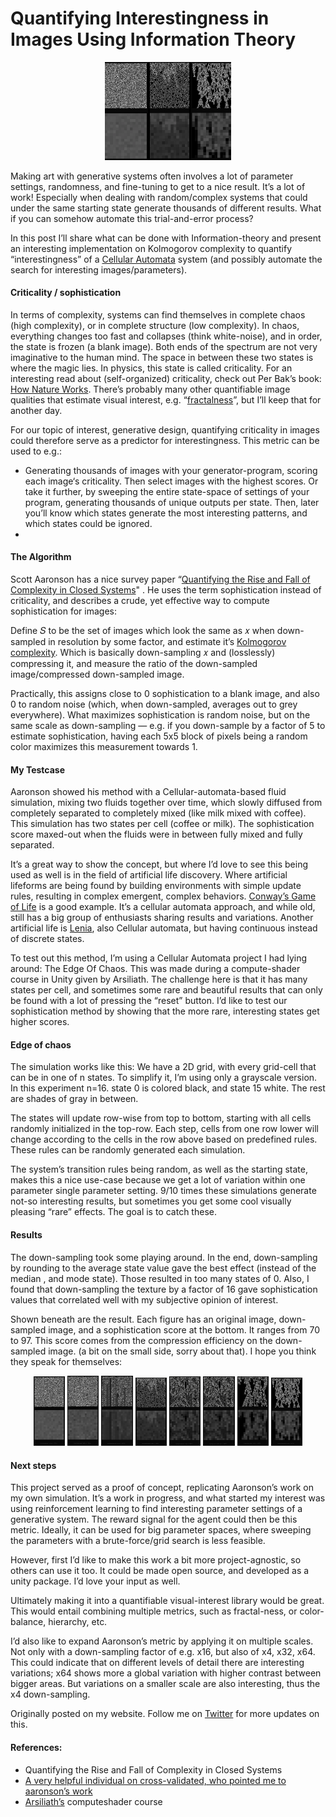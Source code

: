 # Quantifying Interestingness in Images Using Information Theory

<p align="center">
<img width= "40%" src="/images/blogHeaders/information.png" alt="information image">
</p>

Making art with generative systems often involves a lot of parameter settings, randomness, and fine-tuning to get to a nice result. It’s a lot of work! Especially when dealing with random/complex systems that could under the same starting state generate thousands of different results. What if you can somehow automate this trial-and-error process?

In this post I’ll share what can be done with Information-theory and present an interesting implementation on Kolmogorov complexity to quantify “interestingness” of a [Cellular Automata](https://mathworld.wolfram.com/CellularAutomaton.html) system (and possibly automate the search for interesting images/parameters).

#### Criticality / sophistication

In terms of complexity, systems can find themselves in complete chaos (high complexity), or in complete structure (low complexity). In chaos, everything changes too fast and collapses (think white-noise), and in order, the state is frozen (a blank image). Both ends of the spectrum are not very imaginative to the human mind. The space in between these two states is where the magic lies. In physics, this state is called criticality. For an interesting read about (self-organized) criticality, check out Per Bak’s book: [How Nature Works](https://www.goodreads.com/en/book/show/869836). There’s probably many other quantifiable image qualities that estimate visual interest, e.g. “[fractalness](https://nautil.us/is-consciousness-fractal-6124/)”, but I’ll keep that for another day.

For our topic of interest, generative design, quantifying criticality in images could therefore serve as a predictor for interestingness. This metric can be used to e.g.:

- Generating thousands of images with your generator-program, scoring each image‘s criticality. Then select images with the highest scores.
  Or take it further, by sweeping the entire state-space of settings of your program, generating thousands of unique outputs per state. Then, later you’ll know which states generate the most interesting patterns, and which states could be ignored.
-

#### The Algorithm

Scott Aaronson has a nice survey paper “[Quantifying the Rise and Fall of Complexity in Closed Systems](https://www.scottaaronson.com/papers/coffee2.pdf)" . He uses the term sophistication instead of criticality, and describes a crude, yet effective way to compute sophistication for images:

Define 𝑆 to be the set of images which look the same as 𝑥 when down-sampled in resolution by some factor, and estimate it’s [Kolmogorov complexity](https://en.wikipedia.org/wiki/Kolmogorov_complexity). Which is basically down-sampling 𝑥 and (losslessly) compressing it, and measure the ratio of the down-sampled image/compressed down-sampled image.

Practically, this assigns close to 0 sophistication to a blank image, and also 0 to random noise (which, when down-sampled, averages out to grey everywhere). What maximizes sophistication is random noise, but on the same scale as down-sampling — e.g. if you down-sample by a factor of 5 to estimate sophistication, having each 5x5 block of pixels being a random color maximizes this measurement towards 1.

#### My Testcase

Aaronson showed his method with a Cellular-automata-based fluid simulation, mixing two fluids together over time, which slowly diffused from completely separated to completely mixed (like milk mixed with coffee). This simulation has two states per cell (coffee or milk). The sophistication score maxed-out when the fluids were in between fully mixed and fully separated.

It’s a great way to show the concept, but where I’d love to see this being used as well is in the field of artificial life discovery. Where artificial lifeforms are being found by building environments with simple update rules, resulting in complex emergent, complex behaviors. [Conway’s Game of Life](https://conwaylife.com/) is a good example. It’s a cellular automata approach, and while old, still has a big group of enthusiasts sharing results and variations. Another artificial life is [Lenia](https://golden.com/wiki/Lenia), also Cellular automata, but having continuous instead of discrete states.

To test out this method, I’m using a Cellular Automata project I had lying around: The Edge Of Chaos. This was made during a compute-shader course in Unity given by Arsiliath. The challenge here is that it has many states per cell, and sometimes some rare and beautiful results that can only be found with a lot of pressing the “reset” button. I’d like to test our sophistication method by showing that the more rare, interesting states get higher scores.

#### Edge of chaos

The simulation works like this: We have a 2D grid, with every grid-cell that can be in one of n states. To simplify it, I’m using only a grayscale version. In this experiment n=16. state 0 is colored black, and state 15 white. The rest are shades of gray in between.

The states will update row-wise from top to bottom, starting with all cells randomly initialized in the top-row. Each step, cells from one row lower will change according to the cells in the row above based on predefined rules. These rules can be randomly generated each simulation.

The system’s transition rules being random, as well as the starting state, makes this a nice use-case because we get a lot of variation within one parameter single parameter setting. 9/10 times these simulations generate not-so interesting results, but sometimes you get some cool visually pleasing “rare” effects. The goal is to catch these.

#### Results

The down-sampling took some playing around. In the end, down-sampling by rounding to the average state value gave the best effect (instead of the median , and mode state). Those resulted in too many states of 0. Also, I found that down-sampling the texture by a factor of 16 gave sophistication values that correlated well with my subjective opinion of interest.

Shown beneath are the result. Each figure has an original image, down-sampled image, and a sophistication score at the bottom. It ranges from 70 to 97. This score comes from the compression efficiency on the down-sampled image. (a bit on the small side, sorry about that). I hope you think they speak for themselves:

<p align="center">
<img width= "10%" src="/images/info0.png" alt="information image">
<img width= "10%" src="/images/info1.png" alt="information image">
<img width= "10%" src="/images/info2.png" alt="information image">
<img width= "10%" src="/images/info3.png" alt="information image">
<img width= "10%" src="/images/info4.png" alt="information image">
<img width= "10%" src="/images/info5.png" alt="information image">
<img width= "10%" src="/images/info6.png" alt="information image">
<img width= "10%" src="/images/info7.png" alt="information image">
</p>

#### Next steps

This project served as a proof of concept, replicating Aaronson’s work on my own simulation. It’s a work in progress, and what started my interest was using reinforcement learning to find interesting parameter settings of a generative system. The reward signal for the agent could then be this metric. Ideally, it can be used for big parameter spaces, where sweeping the parameters with a brute-force/grid search is less feasible.

However, first I’d like to make this work a bit more project-agnostic, so others can use it too. It could be made open source, and developed as a unity package. I’d love your input as well.

Ultimately making it into a quantifiable visual-interest library would be great. This would entail combining multiple metrics, such as fractal-ness, or color-balance, hierarchy, etc.

I’d also like to expand Aaronson’s metric by applying it on multiple scales. Not only with a down-sampling factor of e.g. x16, but also of x4, x32, x64. This could indicate that on different levels of detail there are interesting variations; x64 shows more a global variation with higher contrast between bigger areas. But variations on a smaller scale are also interesting, thus the x4 down-sampling.

Originally posted on my website. Follow me on [Twitter](https://twitter.com/Mark_Tension) for more updates on this.

#### References:

- Quantifying the Rise and Fall of Complexity in Closed Systems
- [A very helpful individual on cross-validated, who pointed me to aaronson’s work](https://stats.stackexchange.com/questions/563696/how-to-quantify-nature-likeness-criticality-complexity-of-image-based-on-its-ima/565075#565075)
- [Arsiliath’s](https://twitter.com/arsiliath) computeshader course
